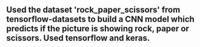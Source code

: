 ## Used the dataset 'rock_paper_scissors' from tensorflow-datasets to build a CNN model which predicts if the picture is showing rock, paper or scissors. Used tensorflow and keras.

